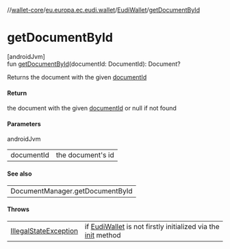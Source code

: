 //[wallet-core](../../../index.md)/[eu.europa.ec.eudi.wallet](../index.md)/[EudiWallet](index.md)/[getDocumentById](get-document-by-id.md)

# getDocumentById

[androidJvm]\
fun [getDocumentById](get-document-by-id.md)(documentId: DocumentId): Document?

Returns the document with the given [documentId](get-document-by-id.md)

#### Return

the document with the given [documentId](get-document-by-id.md) or null if not found

#### Parameters

androidJvm

| | |
|---|---|
| documentId | the document's id |

#### See also

| |
|---|
| DocumentManager.getDocumentById |

#### Throws

| | |
|---|---|
| [IllegalStateException](https://kotlinlang.org/api/latest/jvm/stdlib/kotlin/-illegal-state-exception/index.html) | if [EudiWallet](index.md) is not firstly initialized via the [init](init.md) method |
